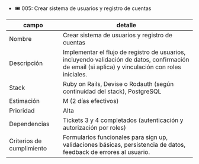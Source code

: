 - 🎟️ 005: Crear sistema de usuarios y registro de cuentas

| campo                     | detalle                                                                                                                                            |
| ------------------------- | -------------------------------------------------------------------------------------------------------------------------------------------------- |
| Nombre                    | Crear sistema de usuarios y registro de cuentas                                                                                                    |
| Descripción               | Implementar el flujo de registro de usuarios, incluyendo validación de datos, confirmación de email (si aplica) y vinculación con roles iniciales. |
| Stack                     | Ruby on Rails, Devise o Rodauth (según continuidad del stack), PostgreSQL                                                                          |
| Estimación                | M (2 días efectivos)                                                                                                                               |
| Prioridad                 | Alta                                                                                                                                               |
| Dependencias              | Tickets 3 y 4 completados (autenticación y autorización por roles)                                                                                 |
| Criterios de cumplimiento | Formularios funcionales para sign up, validaciones básicas, persistencia de datos, feedback de errores al usuario.                                 |
